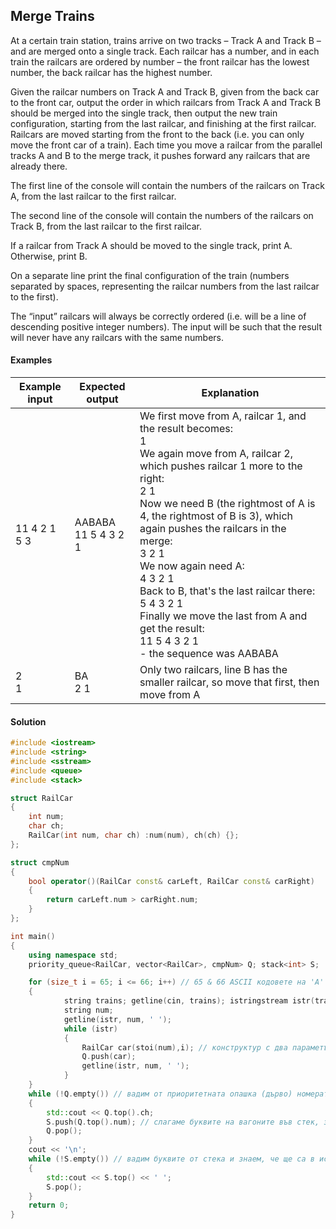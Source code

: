 ## Merge Trains
At a certain train station, trains arrive on two tracks – Track A and Track B – and are merged onto a single track. Each railcar has a number, and in each train the railcars are ordered by number – the front railcar has the lowest number, the back railcar has the highest number.

Given the railcar numbers on Track A and Track B, given from the back car to the front car, output the order in which railcars from Track A and Track B should be merged into the single track, then output the new train configuration, starting from the last railcar, and finishing at the first railcar. Railcars are moved starting from the front to the back (i.e. you can only move the front car of a train). Each time you move a railcar from the parallel tracks A and B to the merge track, it pushes forward any railcars that are already there.

The first line of the console will contain the numbers of the railcars on Track A, from the last railcar to the first railcar.

The second line of the console will contain the numbers of the railcars on Track B, from the last railcar to the first railcar.

If a railcar from Track A should be moved to the single track, print A. Otherwise, print B. 

On a separate line print the final configuration of the train (numbers separated by spaces, representing the railcar numbers from the last railcar to the first).

The “input” railcars will always be correctly ordered (i.e. will be a line of descending positive integer numbers). The input will be such that the result will never have any railcars with the same numbers.

#### Examples

Example input|Expected output|Explanation
-|-|-
11 4 2 1<br>5 3|AABABA<br>11 5 4 3 2 1|We first move from A, railcar 1, and the result becomes:<br>1<br>We again move from A, railcar 2, which pushes railcar 1 more to the right:<br>2 1<br>Now we need B (the rightmost of A is 4, the rightmost of B is 3), which again pushes the railcars in the merge:<br>3 2 1<br>We now again need A:<br>4 3 2 1<br>Back to B, that's the last railcar there:<br>5 4 3 2 1<br>Finally we move the last from A and get the result:<br>11 5 4 3 2 1<br>- the sequence was AABABA
2<br>1|BA<br>2 1|Only two railcars, line B has the smaller railcar, so move that first, then move from A

#### Solution

```cpp
#include <iostream>
#include <string>
#include <sstream>
#include <queue>
#include <stack>

struct RailCar
{
	int num;
	char ch;
	RailCar(int num, char ch) :num(num), ch(ch) {};
};

struct cmpNum
{
	bool operator()(RailCar const& carLeft, RailCar const& carRight)
	{
		return carLeft.num > carRight.num;
	}
};

int main()
{
	using namespace std;
	priority_queue<RailCar, vector<RailCar>, cmpNum> Q; stack<int> S;

	for (size_t i = 65; i <= 66; i++) // 65 & 66 ASCII кодовете на 'A' и 'B'
	{		
			string trains; getline(cin, trains); istringstream istr(trains);
			string num;
			getline(istr, num, ' ');
			while (istr)
			{
				RailCar car(stoi(num),i); // конструктур с два параметъра, i е ASCII кода на желаната буква
				Q.push(car);
				getline(istr, num, ' ');
			}		
	}	
	while (!Q.empty()) // вадим от приоритетната опашка (дърво) номерата на вагоните
	{
		std::cout << Q.top().ch;
		S.push(Q.top().num); // слагаме буквите на вагоните във стек, защото ще ни трябват в обратен ред
		Q.pop();
	}
	cout << '\n';
	while (!S.empty()) // вадим буквите от стека и знаем, че ще са в искания ред
	{
		std::cout << S.top() << ' ';
		S.pop();
	}
	return 0;
}
```
